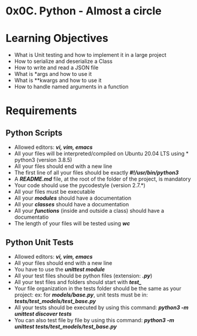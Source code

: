 # 0x0C. Python - Almost a circle
# Learning Objectives

* What is Unit testing and how to implement it in a large project
* How to serialize and deserialize a Class
* How to write and read a JSON file
* What is *args and how to use it
* What is **kwargs and how to use it
* How to handle named arguments in a function

# Requirements
## Python Scripts

* Allowed editors: ***vi, vim, emacs***
* All your files will be interpreted/compiled on Ubuntu 20.04 LTS using * python3 (version 3.8.5)
* All your files should end with a new line
* The first line of all your files should be exactly ***#!/usr/bin/python3***
* A ***README.md*** file, at the root of the folder of the project, is mandatory
* Your code should use the pycodestyle (version 2.7.*)
* All your files must be executable
* All your ***modules*** should have a documentation
* All your ***classes*** should have a documentation
* All your ***functions*** (inside and outside a class) should have a documentatio
* The length of your files will be tested using ***wc***

## Python Unit Tests

* Allowed editors: ***vi, vim, emacs***
* All your files should end with a new line
* You have to use the ***unittest module***
* All your test files should be python files (extension: ***.py***)
* All your test files and folders should start with ***test_***
* Your file organization in the tests folder should be the same as your project: ex: for ***models/base.py***, unit tests must be in: ***tests/test_models/test_base.py***
* All your tests should be executed by using this command: ***python3 -m unittest discover tests***
* You can also test file by file by using this command: ***python3 -m unittest tests/test_models/test_base.py***
